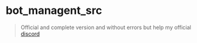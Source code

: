 # bot_managent_src

> Official and complete version and without errors but help my official [discord](https://discord.gg/team-arcades-935157109761388554)
